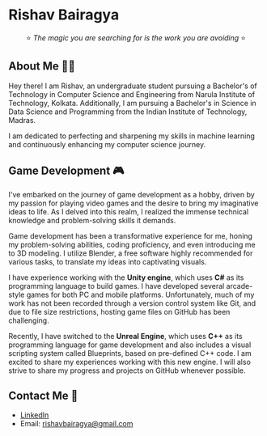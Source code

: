 <!--
**Vahsir7/Vahsir7** is a ✨ _special_ ✨ repository because its `README.md` (this file) appears on your GitHub profile.

Here are some ideas to get you started:

- 🔭 I’m currently working on ...
- 🌱 I’m currently learning ...
- 👯 I’m looking to collaborate on ...
- 🤔 I’m looking for help with ...
- 💬 Ask me about ...
- 📫 How to reach me: ...
- 😄 Pronouns: ...
- ⚡ Fun fact: ...
-->
# Rishav Bairagya
<div align="center">
⭐ <em>The magic you are searching for is the work you are avoiding</em> ⭐
</div>

## About Me 👦🏻
Hey there! I am Rishav, an undergraduate student pursuing a Bachelor's of Technology in Computer Science and Engineering from Narula Institute of Technology, Kolkata. Additionally, I am pursuing a Bachelor's in Science in Data Science and Programming from the Indian Institute of Technology, Madras.

I am dedicated to perfecting and sharpening my skills in machine learning and continuously enhancing my computer science journey.

## Game Development 🎮

I've embarked on the journey of game development as a hobby, driven by my passion for playing video games and the desire to bring my imaginative ideas to life. As I delved into this realm, I realized the immense technical knowledge and problem-solving skills it demands.

Game development has been a transformative experience for me, honing my problem-solving abilities, coding proficiency, and even introducing me to 3D modeling. I utilize Blender, a free software highly recommended for various tasks, to translate my ideas into captivating visuals.

I have experience working with the **Unity engine**, which uses **C#** as its programming language to build games. I have developed several arcade-style games for both PC and mobile platforms. Unfortunately, much of my work has not been recorded through a version control system like Git, and due to file size restrictions, hosting game files on GitHub has been challenging.

Recently, I have switched to the **Unreal Engine**, which uses **C++** as its programming language for game development and also includes a visual scripting system called Blueprints, based on pre-defined C++ code. I am excited to share my experiences working with this new engine. I will also strive to share my progress and projects on GitHub whenever possible.


## Contact Me 🤙
- [LinkedIn](https://www.linkedin.com/in/rishavbairagya/)
- Email: rishavbairagya@gmail.com
